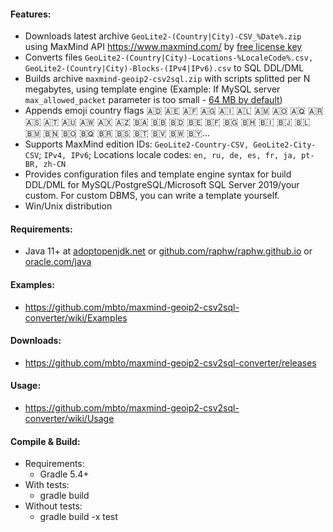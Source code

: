 #### Features:
* Downloads latest archive `GeoLite2-(Country|City)-CSV_%Date%.zip` using MaxMind API https://www.maxmind.com/ by [free license key](https://support.maxmind.com/account-faq/license-keys/how-do-i-generate-a-license-key/)
* Converts files `GeoLite2-(Country|City)-Locations-%LocaleCode%.csv, GeoLite2-(Country|City)-Blocks-(IPv4|IPv6).csv` to SQL DDL/DML
* Builds archive `maxmind-geoip2-csv2sql.zip` with scripts splitted per N megabytes, using template engine
  (Example: If MySQL server `max_allowed_packet` parameter is too small - [64 MB by default](https://dev.mysql.com/doc/refman/8.0/en/server-system-variables.html#sysvar_max_allowed_packet))
* Appends emoji country flags 🇦🇩 🇦🇪 🇦🇫 🇦🇬 🇦🇮 🇦🇱 🇦🇲 🇦🇴 🇦🇶 🇦🇷 🇦🇸 🇦🇹 🇦🇺 🇦🇼 🇦🇽 🇦🇿 🇧🇦 🇧🇧 🇧🇩 🇧🇪 🇧🇫 🇧🇬 🇧🇭 🇧🇮 🇧🇯 🇧🇱 🇧🇲 🇧🇳 🇧🇴 🇧🇶 🇧🇷 🇧🇸 🇧🇹 🇧🇻 🇧🇼 🇧🇾...
* Supports MaxMind edition IDs: `GeoLite2-Country-CSV, GeoLite2-City-CSV`; `IPv4, IPv6`; Locations locale codes: `en, ru, de, es, fr, ja, pt-BR, zh-CN`
* Provides configuration files and template engine syntax for build DDL/DML for MySQL/PostgreSQL/Microsoft SQL Server 2019/your custom. For custom DBMS, you can write a template yourself.
* Win/Unix distribution

#### Requirements:
* Java 11+ at [adoptopenjdk.net](https://adoptopenjdk.net/releases.html?variant=openjdk11&jvmVariant=hotspot) or [github.com/raphw/raphw.github.io](https://github.com/raphw/raphw.github.io/blob/master/openjdk/openjdk.csv) or [oracle.com/java](https://www.oracle.com/java/technologies/javase-downloads.html)

#### Examples:
* https://github.com/mbto/maxmind-geoip2-csv2sql-converter/wiki/Examples

#### Downloads:
* https://github.com/mbto/maxmind-geoip2-csv2sql-converter/releases

#### Usage:
* https://github.com/mbto/maxmind-geoip2-csv2sql-converter/wiki/Usage

#### Compile & Build:
* Requirements:
    * Gradle 5.4+
* With tests:
    * gradle build
* Without tests:
    * gradle build -x test

